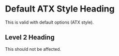 # Default ATX Style Heading

This is valid with default options (ATX style).

## Level 2 Heading

This should not be affected.
